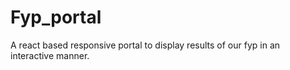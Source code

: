 # Fyp_portal
A react based responsive portal to display results of our fyp in an interactive manner.
